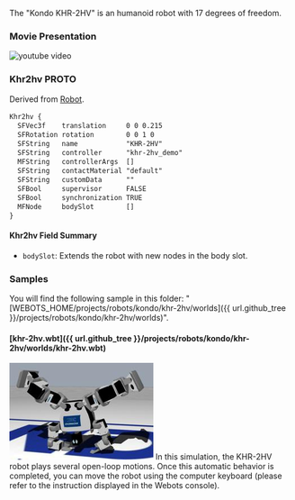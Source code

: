 The "Kondo KHR-2HV" is an humanoid robot with 17 degrees of freedom.

### Movie Presentation

![youtube video](https://www.youtube.com/watch?v=AtaGm9nR-EM)

### Khr2hv PROTO

Derived from [Robot](https://cyberbotics.com/doc/reference/robot).

```
Khr2hv {
  SFVec3f    translation     0 0 0.215
  SFRotation rotation        0 0 1 0
  SFString   name            "KHR-2HV"
  SFString   controller      "khr-2hv_demo"
  MFString   controllerArgs  []
  SFString   contactMaterial "default"
  SFString   customData      ""
  SFBool     supervisor      FALSE
  SFBool     synchronization TRUE
  MFNode     bodySlot        []
}
```

#### Khr2hv Field Summary

- `bodySlot`: Extends the robot with new nodes in the body slot.

### Samples

You will find the following sample in this folder: "[WEBOTS\_HOME/projects/robots/kondo/khr-2hv/worlds]({{ url.github_tree }}/projects/robots/kondo/khr-2hv/worlds)".

#### [khr-2hv.wbt]({{ url.github_tree }}/projects/robots/kondo/khr-2hv/worlds/khr-2hv.wbt)

![khr-2hv.wbt.png](images/khr-2hv/khr-2hv.wbt.thumbnail.jpg) In this simulation, the KHR-2HV robot plays several open-loop motions.
Once this automatic behavior is completed, you can move the robot using the computer keyboard (please refer to the instruction displayed in the Webots console).
